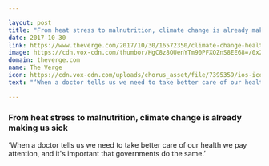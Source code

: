 ```yaml
---

layout: post
title: "From heat stress to malnutrition, climate change is already making us sick"
date: 2017-10-30
link: https://www.theverge.com/2017/10/30/16572350/climate-change-health-heat-waves-extreme-weather-infectious-diseases
image: https://cdn.vox-cdn.com/thumbor/HgC8z8OUenYTm90PFXQZnS8EE68=/0x215:3000x1786/fit-in/1200x630/cdn.vox-cdn.com/uploads/chorus_asset/file/9570355/77617972.jpg
domain: theverge.com
name: The Verge
icon: https://cdn.vox-cdn.com/uploads/chorus_asset/file/7395359/ios-icon.0.png
text: "‘When a doctor tells us we need to take better care of our health we pay attention, and it's important that governments do the same.’"

---
```


### From heat stress to malnutrition, climate change is already making us sick

‘When a doctor tells us we need to take better care of our health we pay attention, and it's important that governments do the same.’